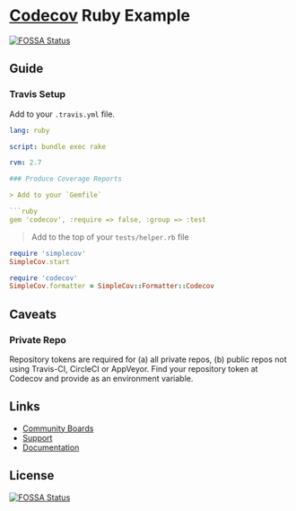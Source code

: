 # [Codecov](http://codecov.io) Ruby Example
[![FOSSA Status](https://app.fossa.com/api/projects/git%2Bgithub.com%2Fcodecov%2Fexample-ruby.svg?type=shield)](https://app.fossa.com/projects/git%2Bgithub.com%2Fcodecov%2Fexample-ruby?ref=badge_shield)


## Guide

### Travis Setup

Add to your `.travis.yml` file.
```yml
lang: ruby

script: bundle exec rake

rvm: 2.7

### Produce Coverage Reports

> Add to your `Gemfile`

```ruby
gem 'codecov', :require => false, :group => :test
```

> Add to the top of your `tests/helper.rb` file

```ruby
require 'simplecov'
SimpleCov.start

require 'codecov'
SimpleCov.formatter = SimpleCov::Formatter::Codecov
```

## Caveats
### Private Repo
Repository tokens are required for (a) all private repos, (b) public repos not using Travis-CI, CircleCI or AppVeyor. Find your repository token at Codecov and provide as an environment variable.

## Links
- [Community Boards](https://community.codecov.io)
- [Support](https://codecov.io/support)
- [Documentation](https://docs.codecov.io)


## License
[![FOSSA Status](https://app.fossa.com/api/projects/git%2Bgithub.com%2Fcodecov%2Fexample-ruby.svg?type=large)](https://app.fossa.com/projects/git%2Bgithub.com%2Fcodecov%2Fexample-ruby?ref=badge_large)
